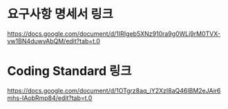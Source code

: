 # 요구사항 명세서 링크
https://docs.google.com/document/d/1IRIgeb5XNz910ra9g0WLj9rM0TVX-vw1BN4duwvAbQM/edit?tab=t.0

# Coding Standard 링크
https://docs.google.com/document/d/1OTgrz8aq_iY2XzI8aQ46IBM2eJAir6mhs-IAobRmp84/edit?tab=t.0
